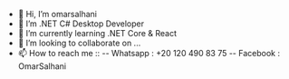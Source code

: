 - 👋 Hi, I’m omarsalhani
- 👀 I’m .NET C# Desktop Developer
- 🌱 I’m currently learning .NET Core & React
- 💞️ I’m looking to collaborate on ...
- 📫 How to reach me ::
-- Whatsapp : +20 120 490 83 75
-- Facebook : OmarSalhani

<!---
omarsalhani/omarsalhani is a ✨ special ✨ repository because its `README.md` (this file) appears on your GitHub profile.
You can click the Preview link to take a look at your changes.
--->
